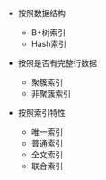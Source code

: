 
- 按照数据结构
	- B+树索引
	- Hash索引

- 按照是否有完整行数据
	- 聚簇索引
	- 非聚簇索引

- 按照索引特性
	- 唯一索引
	- 普通索引
	- 全文索引
	- 联合索引